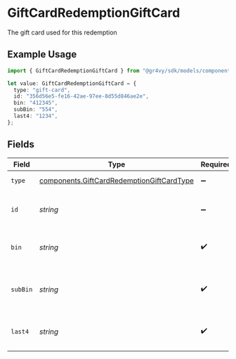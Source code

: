 # GiftCardRedemptionGiftCard

The gift card used for this redemption

## Example Usage

```typescript
import { GiftCardRedemptionGiftCard } from "@gr4vy/sdk/models/components";

let value: GiftCardRedemptionGiftCard = {
  type: "gift-card",
  id: "356d56e5-fe16-42ae-97ee-8d55d846ae2e",
  bin: "412345",
  subBin: "554",
  last4: "1234",
};
```

## Fields

| Field                                                                                                  | Type                                                                                                   | Required                                                                                               | Description                                                                                            | Example                                                                                                |
| ------------------------------------------------------------------------------------------------------ | ------------------------------------------------------------------------------------------------------ | ------------------------------------------------------------------------------------------------------ | ------------------------------------------------------------------------------------------------------ | ------------------------------------------------------------------------------------------------------ |
| `type`                                                                                                 | [components.GiftCardRedemptionGiftCardType](../../models/components/giftcardredemptiongiftcardtype.md) | :heavy_minus_sign:                                                                                     | Always `gift-card`.                                                                                    | gift-card                                                                                              |
| `id`                                                                                                   | *string*                                                                                               | :heavy_minus_sign:                                                                                     | The ID for the gift card.                                                                              | 356d56e5-fe16-42ae-97ee-8d55d846ae2e                                                                   |
| `bin`                                                                                                  | *string*                                                                                               | :heavy_check_mark:                                                                                     | The first 6 digits of the full gift card number.                                                       | 412345                                                                                                 |
| `subBin`                                                                                               | *string*                                                                                               | :heavy_check_mark:                                                                                     | The 3 digits after the `bin` of the full gift card number.                                             | 554                                                                                                    |
| `last4`                                                                                                | *string*                                                                                               | :heavy_check_mark:                                                                                     | The last 4 digits for the gift card.                                                                   | 1234                                                                                                   |